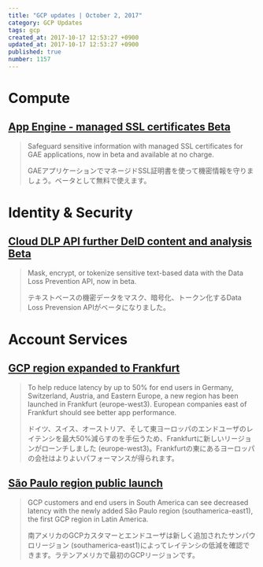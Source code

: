 ```yaml
---
title: "GCP updates | October 2, 2017"
category: GCP Updates
tags: gcp
created_at: 2017-10-17 12:53:27 +0900
updated_at: 2017-10-17 12:53:27 +0900
published: true
number: 1157
---
```


# Compute
## [App Engine - managed SSL certificates Beta](https://cloud.google.com/appengine/docs/standard/python/mapping-custom-domains)
> Safeguard sensitive information with managed SSL certificates for GAE applications, now in beta and available at no charge.
>
> GAEアプリケーションでマネージドSSL証明書を使って機密情報を守りましょう。ベータとして無料で使えます。

# Identity & Security
## [Cloud DLP API further DeID content and analysis Beta](https://cloud.google.com/dlp/docs/deidentify-sensitive-data)
> Mask, encrypt, or tokenize sensitive text-based data with the Data Loss Prevention API, now in beta.
>
> テキストベースの機密データをマスク、暗号化、トークン化するData Loss Prevension APIがベータになりました。

# Account Services
## [GCP region expanded to Frankfurt](https://cloud.google.com/about/locations/)
> To help reduce latency by up to 50% for end users in Germany, Switzerland, Austria, and Eastern Europe, a new region has been launched in Frankfurt (europe-west3). European companies east of Frankfurt should see better app performance.
>
> ドイツ、スイス、オーストリア、そして東ヨーロッパのエンドユーザのレイテンシを最大50%減らすのを手伝うため、Frankfurtに新しいリージョンがローンチしました (europe-west3)。Frankfurtの東にあるヨーロッパの会社はよりよいパフォーマンスが得られます。

## [São Paulo region public launch](https://cloud.google.com/about/locations/)
> GCP customers and end users in South America can see decreased latency with the newly added São Paulo region (southamerica-east1), the first GCP region in Latin America.
>
> 南アメリカのGCPカスタマーとエンドユーザは新しく追加されたサンパウロリージョン (southamerica-east1)によってレイテンシの低減を確認できます。ラテンアメリカで最初のGCPリージョンです。
